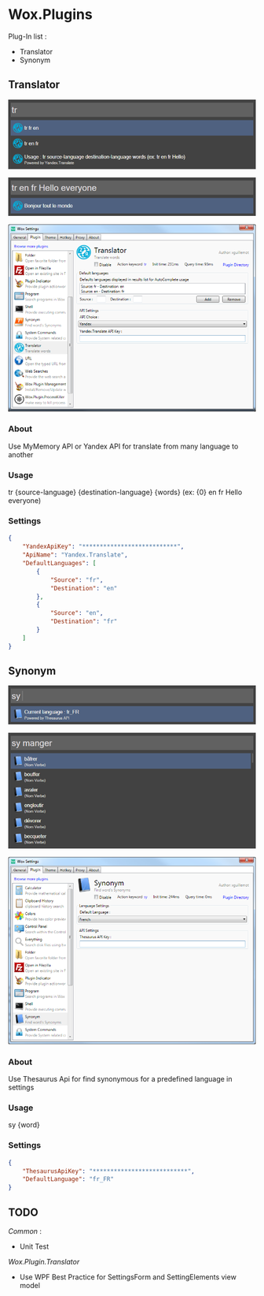 # Wox.Plugins

Plug-In list :
 - Translator
 - Synonym

## 	Translator

![](https://github.com/Plasma-Paris/Wox.Plugins/raw/master/Wox.Plugin.Translator/Images/usage.png)

![](https://github.com/Plasma-Paris/Wox.Plugins/raw/master/Wox.Plugin.Translator/Images/exemple.png)

![](https://github.com/Plasma-Paris/Wox.Plugins/raw/master/Wox.Plugin.Translator/Images/settings.png)

###		 About 
Use MyMemory API or Yandex API for translate from many language to another

###		 Usage 
tr {source-language} {destination-language} {words} (ex: {0} en fr Hello everyone)

###		 Settings
```json
{
    "YandexApiKey": "***************************",
    "ApiName": "Yandex.Translate",
    "DefaultLanguages": [
        {
            "Source": "fr",
            "Destination": "en"
        },
        {
            "Source": "en",
            "Destination": "fr"
        }
    ]
}
```

## 	Synonym

![](https://github.com/Plasma-Paris/Wox.Plugins/raw/master/Wox.Plugin.Synonym/Images/usage.png)

![](https://github.com/Plasma-Paris/Wox.Plugins/raw/master/Wox.Plugin.Synonym/Images/exemple.png)

![](https://github.com/Plasma-Paris/Wox.Plugins/raw/master/Wox.Plugin.Synonym/Images/settings.png)

###		 About 
Use Thesaurus Api for find synonymous for a predefined language in settings

###		 Usage 
sy {word}

###		 Settings
```json
{
    "ThesaurusApiKey": "***************************",
    "DefaultLanguage": "fr_FR"
}
```

## 	TODO 
*Common* :
- Unit Test

*Wox.Plugin.Translator*
- Use WPF Best Practice for SettingsForm and SettingElements view model

